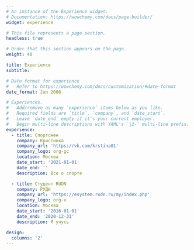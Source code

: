 ```yaml
---
# An instance of the Experience widget.
# Documentation: https://wowchemy.com/docs/page-builder/
widget: experience

# This file represents a page section.
headless: true

# Order that this section appears on the page.
weight: 40

title: Experience
subtitle:

# Date format for experience
#   Refer to https://wowchemy.com/docs/customization/#date-format
date_format: Jan 2006

# Experiences.
#   Add/remove as many `experience` items below as you like.
#   Required fields are `title`, `company`, and `date_start`.
#   Leave `date_end` empty if it's your current employer.
#   Begin multi-line descriptions with YAML's `|2-` multi-line prefix.
experience:
  - title: Спортсмен
    company: Кристинка
    company_url: 'https://vk.com/krstina01'
    company_logo: org-gc
    location: Москва
    date_start: '2021-01-01'
    date_end: ''
    description: Все о спорте 

  - title: Студент RUDN
    company: РУДН
    company_url: 'https://esystem.rudn.ru/my/index.php'
    company_logo: org-x
    location: Москва
    date_start: '2016-01-01'
    date_end: '2020-12-31'
    description: Я учусь

design:
  columns: '2'
---
```

